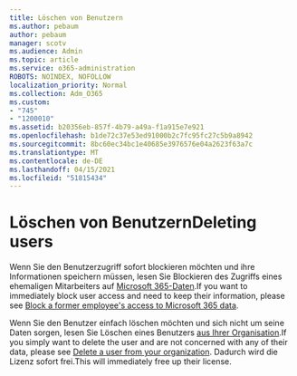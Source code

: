 ```yaml
---
title: Löschen von Benutzern
ms.author: pebaum
author: pebaum
manager: scotv
ms.audience: Admin
ms.topic: article
ms.service: o365-administration
ROBOTS: NOINDEX, NOFOLLOW
localization_priority: Normal
ms.collection: Adm_O365
ms.custom:
- "745"
- "1200010"
ms.assetid: b20356eb-857f-4b79-a49a-f1a915e7e921
ms.openlocfilehash: b1de72c37e53ed91000b2c7fc95fc27c5b9a8942
ms.sourcegitcommit: 8bc60ec34bc1e40685e3976576e04a2623f63a7c
ms.translationtype: MT
ms.contentlocale: de-DE
ms.lasthandoff: 04/15/2021
ms.locfileid: "51815434"
---
```

# <a name="deleting-users"></a><span data-ttu-id="37639-102">Löschen von Benutzern</span><span class="sxs-lookup"><span data-stu-id="37639-102">Deleting users</span></span>

<span data-ttu-id="37639-103">Wenn Sie den Benutzerzugriff sofort blockieren möchten und ihre Informationen speichern müssen, lesen Sie Blockieren des Zugriffs eines ehemaligen Mitarbeiters auf [Microsoft 365-Daten](https://docs.microsoft.com/microsoft-365/admin/add-users/remove-former-employee#block-a-former-employees-access-to-microsoft-365-data).</span><span class="sxs-lookup"><span data-stu-id="37639-103">If you want to immediately block user access and need to keep their information, please see [Block a former employee's access to Microsoft 365 data](https://docs.microsoft.com/microsoft-365/admin/add-users/remove-former-employee#block-a-former-employees-access-to-microsoft-365-data).</span></span>
  
<span data-ttu-id="37639-104">Wenn Sie den Benutzer einfach löschen möchten und sich nicht um seine Daten sorgen, lesen Sie Löschen eines Benutzers [aus Ihrer Organisation](https://docs.microsoft.com/microsoft-365/admin/add-users/delete-a-user).</span><span class="sxs-lookup"><span data-stu-id="37639-104">If you simply want to delete the user and are not concerned with any of their data, please see [Delete a user from your organization](https://docs.microsoft.com/microsoft-365/admin/add-users/delete-a-user).</span></span> <span data-ttu-id="37639-105">Dadurch wird die Lizenz sofort frei.</span><span class="sxs-lookup"><span data-stu-id="37639-105">This will immediately free up their license.</span></span>
  